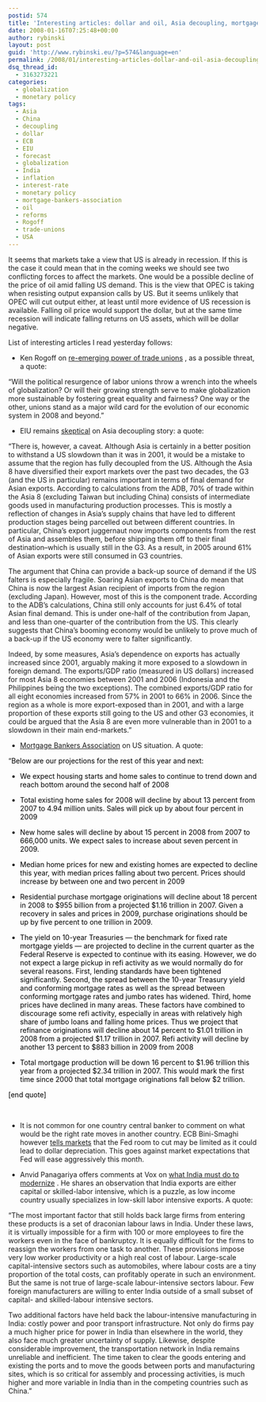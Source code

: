 ```yaml
---
postid: 574
title: 'Interesting articles: dollar and oil, Asia decoupling, mortgages, India reforms'
date: 2008-01-16T07:25:48+00:00
author: rybinski
layout: post
guid: 'http://www.rybinski.eu/?p=574&language=en'
permalink: /2008/01/interesting-articles-dollar-and-oil-asia-decoupling-mortgages-india-reforms/
dsq_thread_id:
  - 3163273221
categories:
  - globalization
  - monetary policy
tags:
  - Asia
  - China
  - decoupling
  - dollar
  - ECB
  - EIU
  - forecast
  - globalization
  - India
  - inflation
  - interest-rate
  - monetary policy
  - mortgage-bankers-association
  - oil
  - reforms
  - Rogoff
  - trade-unions
  - USA
---
```

It seems that markets take a view that US is already in recession. If this is the case it could mean that in the coming weeks we should see two conflicting forces to affect the markets. One would be a possible decline of the price of oil amid falling US demand. This is the view that OPEC is taking when resisting output expansion calls by US. But it seems unlikely that OPEC will cut output either, at least until more evidence of US recession is available. Falling oil price would support the dollar, but at the same time recession will indicate falling returns on US assets, which will be dollar negative. 

List of interesting articles I read yesterday follows: 

<!--more-->

  * Ken Rogoff on [re-emerging power of trade unions](http://www.project-syndicate.org/commentary/rogoff38) , as a possible threat, a quote:

“Will the political resurgence of labor unions throw a wrench into the wheels of globalization? Or will their growing strength serve to make globalization more sustainable by fostering great equality and fairness? One way or the other, unions stand as a major wild card for the evolution of our economic system in 2008 and beyond.”

  * EIU remains [skeptical](http://www.eiu.com/index.asp?layout=VWArticleVW3&amp;amp;amp;amp;article_id=142940199&amp;amp;amp;amp;refm=vwHome&amp;amp;amp;amp;page_title=Latest%20analysis&amp;amp;amp;amp;rf=0) on Asia decoupling story: a quote:

“There is, however, a caveat. Although Asia is certainly in a better position to withstand a US slowdown than it was in 2001, it would be a mistake to assume that the region has fully decoupled from the US. Although the Asia 8 have diversified their export markets over the past two decades, the G3 (and the US in particular) remains important in terms of final demand for Asian exports. According to calculations from the ADB, 70% of trade within the Asia 8 (excluding Taiwan but including China) consists of intermediate goods used in manufacturing production processes. This is mostly a reflection of changes in Asia’s supply chains that have led to different production stages being parcelled out between different countries. In particular, China’s export juggernaut now imports components from the rest of Asia and assembles them, before shipping them off to their final destination–which is usually still in the G3. As a result, in 2005 around 61% of Asian exports were still consumed in G3 countries.

The argument that China can provide a back-up source of demand if the US falters is especially fragile. Soaring Asian exports to China do mean that China is now the largest Asian recipient of imports from the region (excluding Japan). However, most of this is the component trade. According to the ADB’s calculations, China still only accounts for just 6.4% of total Asian final demand. This is under one-half of the contribution from Japan, and less than one-quarter of the contribution from the US. This clearly suggests that China’s booming economy would be unlikely to prove much of a back-up if the US economy were to falter significantly.

Indeed, by some measures, Asia’s dependence on exports has actually increased since 2001, arguably making it more exposed to a slowdown in foreign demand. The exports/GDP ratio (measured in US dollars) increased for most Asia 8 economies between 2001 and 2006 (Indonesia and the Philippines being the two exceptions). The combined exports/GDP ratio for all eight economies increased from 57% in 2001 to 66% in 2006. Since the region as a whole is more export-exposed than in 2001, and with a large proportion of these exports still going to the US and other G3 economies, it could be argued that the Asia 8 are even more vulnerable than in 2001 to a slowdown in their main end-markets.”

  * [Mortgage Bankers Association](http://www.mortgagebankers.org/NewsandMedia/PressCenter/59262.htm) on US situation. A quote:

“<font color="#000000">Below are our projections for the rest of this year and next:</font>

  * <font color="#000000">We expect housing starts and home sales to continue to trend down and reach bottom around the second half of 2008</font>
  * <font color="#000000">Total existing home sales for 2008 will decline by about 13 percent from 2007 to 4.94 million units. Sales will pick up by about four percent in 2009</font>
  * <font color="#000000">New home sales will decline by about 15 percent in 2008 from 2007 to 666,000 units. We expect sales to increase about seven percent in 2009.</font> 
  * <font color="#000000">Median home prices for new and existing homes are expected to decline this year, with median prices falling about two percent. Prices should increase by between one and two percent in 2009</font>

  * <font color="#000000">Residential purchase mortgage originations will decline about 18 percent in 2008 to $955 billion from a projected $1.16 trillion in 2007. Given a recovery in sales and prices in 2009, purchase originations should be up by five percent to one trillion in 2009. </font> 

  * <font color="#000000">The yield on 10-year Treasuries — the benchmark for fixed rate mortgage yields — are projected to decline in the current quarter as the Federal Reserve is expected to continue with its easing. However, we do not expect a large pickup in refi activity as we would normally do for several reasons. First, lending standards have been tightened significantly. Second, the spread between the 10-year Treasury yield and conforming mortgage rates as well as the spread between conforming mortgage rates and jumbo rates has widened. Third, home prices have declined in many areas. These factors have combined to discourage some refi activity, especially in areas with relatively high share of jumbo loans and falling home prices. Thus we project that refinance originations will decline about 14 percent to $1.01 trillion in 2008 from a projected $1.17 trillion in 2007. Refi activity will decline by another 13 percent to $883 billion in 2009 from 2008</font> 

  * <font color="#000000">Total mortgage production will be down 16 percent to $1.96 trillion this year from a projected $2.34 trillion in 2007. This would mark the first time since 2000 that total mortgage originations fall below $2 trillion.<br /> </font>

<font color="#000000">[end quote]</font>
  
<font color="#000000"><br /> </font>

  * It is not common for one country central banker to comment on what would be the right rate moves in another country. ECB Bini-Smaghi however [tells markets](http://www.mortgagebankers.org/NewsandMedia/PressCenter/59262.htm) that the Fed room to cut may be limited as it could lead to dollar depreciation. This goes against market expectations that Fed will ease aggressively this month.

  * Anvid Panagariya offers comments at Vox on [what India must do to modernize](http://www.voxeu.org/index.php?q=node/868) . He shares an observation that India exports are either capital or skilled-labor intensive, which is a puzzle, as low income country usually specializes in low-skill labor intensive exports. A quote:

“The most important factor that still holds back large firms from entering these products is a set of draconian labour laws in India. Under these laws, it is virtually impossible for a firm with 100 or more employees to fire the workers even in the face of bankruptcy. It is equally difficult for the firms to reassign the workers from one task to another. These provisions impose very low worker productivity or a high real cost of labour. Large-scale capital-intensive sectors such as automobiles, where labour costs are a tiny proportion of the total costs, can profitably operate in such an environment. But the same is not true of large-scale labour-intensive sectors labour. Few foreign manufacturers are willing to enter India outside of a small subset of capital- and skilled-labour intensive sectors.

Two additional factors have held back the labour-intensive manufacturing in India: costly power and poor transport infrastructure. Not only do firms pay a much higher price for power in India than elsewhere in the world, they also face much greater uncertainty of supply. Likewise, despite considerable improvement, the transportation network in India remains unreliable and inefficient. The time taken to clear the goods entering and existing the ports and to move the goods between ports and manufacturing sites, which is so critical for assembly and processing activities, is much higher and more variable in India than in the competing countries such as China.”

